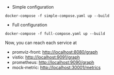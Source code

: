 - Simple configuration

```
docker-compose -f simple-compose.yaml up --build
```

- Full configuration

```
docker-compose -f full-compose.yaml up --build
```

Now, you can reach each service at

- promviz-front: [http://localhost:8080/graph](http://localhost:8080/)
- vistio: [http://localhost:9091/graph](http://localhost:9091/graph)
- prometheus: [http://localhost:9090/graph](http://localhost:9090/graph)
- mock-metric: [http://localhost:30001/metrics](http://localhost:30001/metrics)